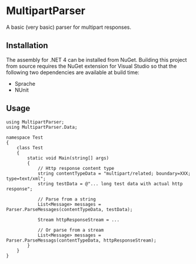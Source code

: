 # MultipartParser

A basic (very basic) parser for multipart responses.

## Installation

The assembly for .NET 4 can be installed from NuGet.  Building this project
from source requires the NuGet extension for Visual Studio so that the
following two dependencies are available at build time:

*  Sprache
*  NUnit

## Usage

    using MultipartParser;
    using MultipartParser.Data;

    namespace Test
    {
        class Test
        {
            static void Main(string[] args)
            {
                // Http response content type
                string contentTypeData = "multipart/related; boundary=XXX; type=text/xml";
                string testData = @"... long test data with actual http response";
    
                // Parse from a string
                List<Message> messages = Parser.ParseMessages(contentTypeData, testData);

                Stream httpResponseStream = ...

                // Or parse from a stream
                List<Message> messages = Parser.ParseMessags(contentTypeData, httpResponseStream);
            }
        }
    }


